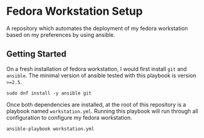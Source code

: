 # Fedora Workstation Setup

A repository which automates the deployment of my fedora workstation based
on my preferences by using ansible.

## Getting Started

On a fresh installation of fedora workstation, I would first install `git` and
`ansible`. The minimal version of ansible tested with this playbook is
version `>=2.5`.

```shell
sudo dnf install -y ansible git
```

Once both dependencies are installed, at the root of this repository is a
playbook named `workstation.yml`. Running this playbook will run through all
configuration to configure my fedora workstation.

```shell
ansible-playbook workstation.yml
```
